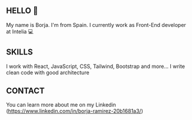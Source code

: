 ## HELLO 👋
My name is Borja. I'm from Spain.
I currently work as Front-End developer at Intelia 💻

## SKILLS
I work with React, JavaScript, CSS, Tailwind, Bootstrap and
more...
I write clean code with good architecture

## CONTACT
You can learn more about me on my Linkedin (https://www.linkedin.com/in/borja-ramirez-20b1681a3/)
